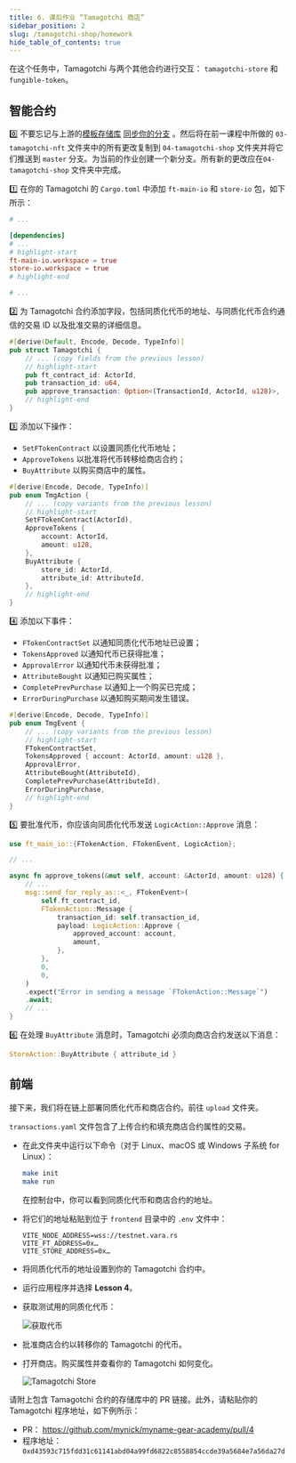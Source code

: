 ```yaml
---
title: 6. 课后作业 “Tamagotchi 商店”
sidebar_position: 2
slug: /tamagotchi-shop/homework
hide_table_of_contents: true
---
```


在这个任务中，Tamagotchi 与两个其他合约进行交互： `tamagotchi-store` 和 `fungible-token`。

## 智能合约

0️⃣ 不要忘记与上游的[模板存储库](https://docs.github.com/en/pull-requests/collaborating-with-pull-requests/working-with-forks/syncing-a-fork) [同步你的分支](https://github.com/gear-foundation/dapps-template-gear-academy) 。然后将在前一课程中所做的 `03-tamagotchi-nft` 文件夹中的所有更改复制到 `04-tamagotchi-shop` 文件夹并将它们推送到 `master` 分支。为当前的作业创建一个新分支。所有新的更改应在`04-tamagotchi-shop` 文件夹中完成。

1️⃣ 在你的 Tamagotchi 的 `Cargo.toml` 中添加 `ft-main-io` 和 `store-io` 包，如下所示：

```toml title="04-tamagotchi-shop/Cargo.toml"
# ...

[dependencies]
# ...
# highlight-start
ft-main-io.workspace = true
store-io.workspace = true
# highlight-end

# ...
```

2️⃣ 为 Tamagotchi 合约添加字段，包括同质化代币的地址、与同质化代币合约通信的交易 ID 以及批准交易的详细信息。

```rust title="04-tamagotchi-shop/io/src/lib.rs"
#[derive(Default, Encode, Decode, TypeInfo)]
pub struct Tamagotchi {
    // ... (copy fields from the previous lesson)
    // highlight-start
    pub ft_contract_id: ActorId,
    pub transaction_id: u64,
    pub approve_transaction: Option<(TransactionId, ActorId, u128)>,
    // highlight-end
}
```

3️⃣ 添加以下操作：

- `SetFTokenContract` 以设置同质化代币地址；
- `ApproveTokens` 以批准将代币转移给商店合约；
- `BuyAttribute` 以购买商店中的属性。

```rust title="04-tamagotchi-shop/io/src/lib.rs"
#[derive(Encode, Decode, TypeInfo)]
pub enum TmgAction {
    // ... (copy variants from the previous lesson)
    // highlight-start
    SetFTokenContract(ActorId),
    ApproveTokens {
        account: ActorId,
        amount: u128,
    },
    BuyAttribute {
        store_id: ActorId,
        attribute_id: AttributeId,
    },
    // highlight-end
}
```

4️⃣ 添加以下事件：

- `FTokenContractSet` 以通知同质化代币地址已设置；
- `TokensApproved` 以通知代币已获得批准；
- `ApprovalError` 以通知代币未获得批准；
- `AttributeBought` 以通知已购买属性；
- `CompletePrevPurchase` 以通知上一个购买已完成；
- `ErrorDuringPurchase` 以通知购买期间发生错误。

```rust title="04-tamagotchi-shop/io/src/lib.rs"
#[derive(Encode, Decode, TypeInfo)]
pub enum TmgEvent {
    // ... (copy variants from the previous lesson)
    // highlight-start
    FTokenContractSet,
    TokensApproved { account: ActorId, amount: u128 },
    ApprovalError,
    AttributeBought(AttributeId),
    CompletePrevPurchase(AttributeId),
    ErrorDuringPurchase,
    // highlight-end
}
```

5️⃣ 要批准代币，你应该向同质化代币发送 `LogicAction::Approve` 消息：

```rust
use ft_main_io::{FTokenAction, FTokenEvent, LogicAction};

// ...

async fn approve_tokens(&mut self, account: &ActorId, amount: u128) {
    // ...
    msg::send_for_reply_as::<_, FTokenEvent>(
        self.ft_contract_id,
        FTokenAction::Message {
            transaction_id: self.transaction_id,
            payload: LogicAction::Approve {
                approved_account: account,
                amount,
            },
        },
        0,
        0,
    )
    .expect("Error in sending a message `FTokenAction::Message`")
    .await;
    // ...
}
```

6️⃣ 在处理 `BuyAttribute` 消息时，Tamagotchi 必须向商店合约发送以下消息：

```rust
StoreAction::BuyAttribute { attribute_id }
```

## 前端

接下来，我们将在链上部署同质化代币和商店合约。前往 `upload` 文件夹。

`transactions.yaml` 文件包含了上传合约和填充商店合约属性的交易。

- 在此文件夹中运行以下命令（对于 Linux、macOS 或 Windows 子系统 for Linux）：

    ```bash
    make init
    make run
    ```

    在控制台中，你可以看到同质化代币和商店合约的地址。

- 将它们的地址粘贴到位于 `frontend` 目录中的 `.env` 文件中：


    ```
    VITE_NODE_ADDRESS=wss://testnet.vara.rs
    VITE_FT_ADDRESS=0x…
    VITE_STORE_ADDRESS=0x…
    ```

- 将同质化代币的地址设置到你的 Tamagotchi 合约中。

- 运行应用程序并选择 **Lesson 4**。

- 获取测试用的同质化代币：

    ![获取代币](/img/15/get-tokens.jpg)

- 批准商店合约以转移你的 Tamagotchi 的代币。

- 打开商店。购买属性并查看你的 Tamagotchi 如何变化。

    ![Tamagotchi Store](/img/15/tamagotchi-store.jpg)

请附上包含 Tamagotchi 合约的存储库中的 PR 链接。此外，请粘贴你的 Tamagotchi 程序地址，如下例所示：

- PR： <https://github.com/mynick/myname-gear-academy/pull/4>
- 程序地址：`0xd43593c715fdd31c61141abd04a99fd6822c8558854ccde39a5684e7a56da27d`
